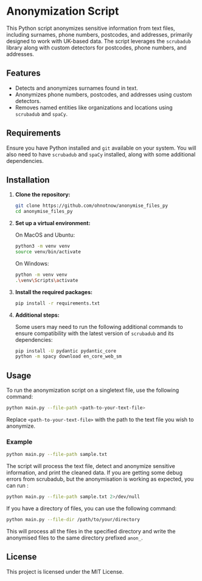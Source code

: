 # Anonymization Script

This Python script anonymizes sensitive information from text files, including surnames, phone numbers, postcodes, and addresses, primarily designed to work with UK-based data. The script leverages the `scrubadub` library along with custom detectors for postcodes, phone numbers, and addresses.

## Features
- Detects and anonymizes surnames found in text.
- Anonymizes phone numbers, postcodes, and addresses using custom detectors.
- Removes named entities like organizations and locations using `scrubadub` and `spaCy`.

## Requirements

Ensure you have Python installed and `git` available on your system. You will also need to have `scrubadub` and `spaCy` installed, along with some additional dependencies.

## Installation

1. **Clone the repository:**

   ```bash
   git clone https://github.com/ohnotnow/anonymise_files_py
   cd anonymise_files_py
   ```

2. **Set up a virtual environment:**

   On MacOS and Ubuntu:
   ```bash
   python3 -m venv venv
   source venv/bin/activate
   ```

   On Windows:
   ```bash
   python -m venv venv
   .\venv\Scripts\activate
   ```

3. **Install the required packages:**

   ```bash
   pip install -r requirements.txt
   ```

4. **Additional steps:**

   Some users may need to run the following additional commands to ensure compatibility with the latest version of `scrubadub` and its dependencies:

   ```bash
   pip install -U pydantic pydantic_core
   python -m spacy download en_core_web_sm
   ```

## Usage

To run the anonymization script on a singletext file, use the following command:

```bash
python main.py --file-path <path-to-your-text-file>
```

Replace `<path-to-your-text-file>` with the path to the text file you wish to anonymize.

### Example

```bash
python main.py --file-path sample.txt
```

The script will process the text file, detect and anonymize sensitive information, and print the cleaned data.  If you are getting some debug errors from scrubadub, but the anonymisation is working as expected, you can run :

```bash
python main.py --file-path sample.txt 2>/dev/null
```

If you have a directory of files, you can use the following command:

```bash
python main.py --file-dir /path/to/your/directory
```

This will process all the files in the specified directory and write the anonymised files to the same directory prefixed `anon_`.

## License

This project is licensed under the MIT License.
